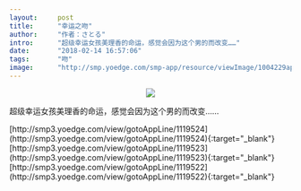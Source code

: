 ```yaml
---
layout:     post
title:      "幸运之吻"
author:     "作者：さとる"
intro:      "超级幸运女孩美理香的命运，感觉会因为这个男的而改变……"
date:       "2018-02-14 16:57:06"
tags:       "吻"
image:      "http://smp.yoedge.com/smp-app/resource/viewImage/1004229appline.png"
---
```

<div style="text-align: center">
<p><img src="http://smp.yoedge.com/smp-app/resource/viewImage/1004229appline.png"/></p>
</div>
<p class="post-meta">
<span>超级幸运女孩美理香的命运，感觉会因为这个男的而改变……</span>
</p>
[http://smp3.yoedge.com/view/gotoAppLine/1119524](http://smp3.yoedge.com/view/gotoAppLine/1119524){:target="_blank"}
[http://smp3.yoedge.com/view/gotoAppLine/1119523](http://smp3.yoedge.com/view/gotoAppLine/1119523){:target="_blank"}
[http://smp3.yoedge.com/view/gotoAppLine/1119522](http://smp3.yoedge.com/view/gotoAppLine/1119522){:target="_blank"}


